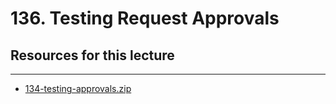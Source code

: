# 136. Testing Request Approvals


##  Resources for this lecture

---

-   [134-testing-approvals.zip](https://github.com/web3-nfts/bt-web3/raw/main/Curricula/Ethereum-and-Solidity_The_Complete_Developers_Guide/resources/134-testing-approvals.zip)